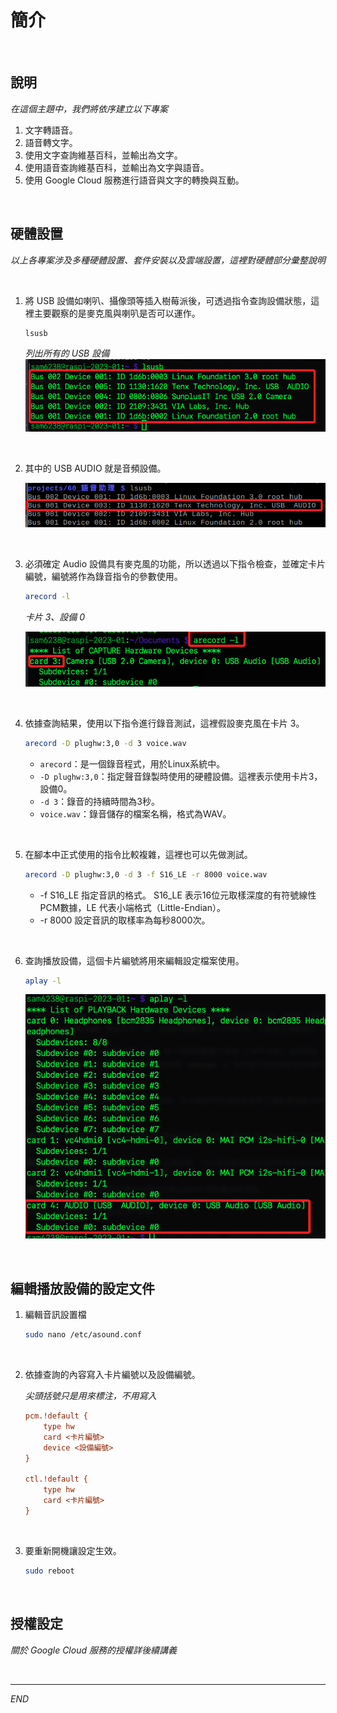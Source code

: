 # 簡介

<br>

## 說明

_在這個主題中，我們將依序建立以下專案_

1. 文字轉語音。
2. 語音轉文字。
3. 使用文字查詢維基百科，並輸出為文字。
4. 使用語音查詢維基百科，並輸出為文字與語音。
5. 使用 Google Cloud 服務進行語音與文字的轉換與互動。

<br>

## 硬體設置

_以上各專案涉及多種硬體設置、套件安裝以及雲端設置，這裡對硬體部分彙整說明_

<br>

1. 將 USB 設備如喇叭、攝像頭等插入樹莓派後，可透過指令查詢設備狀態，這裡主要觀察的是麥克風與喇叭是否可以運作。

   ```bash
   lsusb
   ```

   _列出所有的 USB 設備_
   ![img](images/img_30.png)

<br>

2. 其中的 USB AUDIO 就是音頻設備。

    ![](images/img_16.png)

<br>

3. 必須確定 Audio 設備具有麥克風的功能，所以透過以下指令檢查，並確定卡片編號，編號將作為錄音指令的參數使用。

   ```bash
   arecord -l
   ```

   _卡片 3、設備 0_

   ![img](images/img_01.png)

<br>

4. 依據查詢結果，使用以下指令進行錄音測試，這裡假設麥克風在卡片 3。

   ```bash
   arecord -D plughw:3,0 -d 3 voice.wav
   ```

   - `arecord`：是一個錄音程式，用於Linux系統中。
   - `-D plughw:3,0`：指定聲音錄製時使用的硬體設備。這裡表示使用卡片3，設備0。
   - `-d 3`：錄音的持續時間為3秒。
   - `voice.wav`：錄音儲存的檔案名稱，格式為WAV。

<br>

5. 在腳本中正式使用的指令比較複雜，這裡也可以先做測試。

   ```bash
   arecord -D plughw:3,0 -d 3 -f S16_LE -r 8000 voice.wav
   ```

   - -f S16_LE	指定音訊的格式。 S16_LE 表示16位元取樣深度的有符號線性PCM數據，LE 代表小端格式（Little-Endian）。
   - -r 8000	設定音訊的取樣率為每秒8000次。

<br>

6. 查詢播放設備，這個卡片編號將用來編輯設定檔案使用。

   ```bash
   aplay -l
   ```

   ![](images/img_31.png)

<br>

## 編輯播放設備的設定文件

1. 編輯音訊設置檔

    ```bash
    sudo nano /etc/asound.conf
    ```

<br>

2. 依據查詢的內容寫入卡片編號以及設備編號。

    _尖頭括號只是用來標注，不用寫入_

    ```ini
    pcm.!default {
        type hw 
        card <卡片編號> 
        device <設備編號>
    }

    ctl.!default {
        type hw 
        card <卡片編號> 
    }
    ```

<br>

3. 要重新開機讓設定生效。

    ```bash
    sudo reboot
    ```

<br>

## 授權設定

_關於 Google Cloud 服務的授權詳後續講義_

<br>


---

_END_
